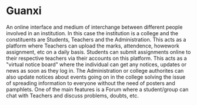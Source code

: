 # Guanxi

An online interface and medium of interchange between different people involved in an institution. 
In this case the institution is a college and the constituents are Students, Teachers and the Administration.
This acts as a platform where Teachers can upload the marks, attendence, howework assignment, etc on a daily basis.
Students can submit assignments online to their respective teachers via their accounts on this platform.
This acts as a "virtual notice board" where the individual can get any notices, updates or news as soon as they log in.
The Administration or college authorites can also update notices about events going on in the college 
solving the issue of spreading information to everyone without the need of posters and pamphlets.
One of the main features is a Forum where a student/group can chat with Teachers and discuss problems, doubts, etc.
